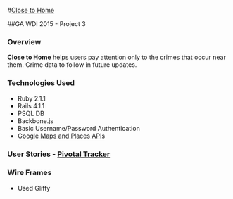 #[Close to Home](http://fierce-chamber-3523.herokuapp.com/)

##GA WDI 2015 - Project 3

### Overview
**Close to Home** helps users pay attention only to the crimes that occur near them. Crime data to follow in future updates.

### Technologies Used
* Ruby 2.1.1
* Rails 4.1.1
* PSQL DB
* Backbone.js
* Basic Username/Password Authentication
* [Google Maps and Places APIs](https://developers.google.com/maps/documentation/javascript/tutorial)

### User Stories - [Pivotal Tracker](https://www.pivotaltracker.com/s/projects/1119406)

### Wire Frames
* Used Gliffy
